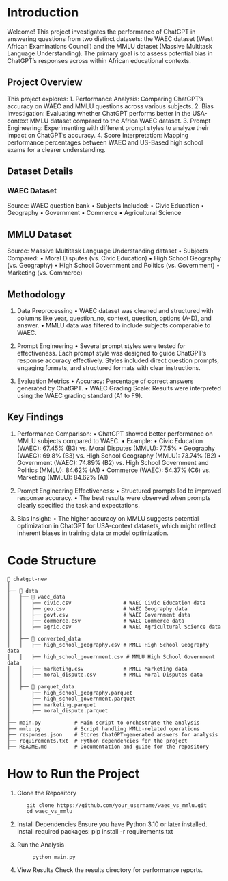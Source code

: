 # Introduction

Welcome! This project investigates the performance of ChatGPT in answering questions from two distinct datasets: the WAEC dataset (West African Examinations Council) and the MMLU dataset (Massive Multitask Language Understanding). The primary goal is to assess potential bias in ChatGPT’s responses across within African educational contexts.

## Project Overview

This project explores:
	1.	Performance Analysis: Comparing ChatGPT’s accuracy on WAEC and MMLU questions across various subjects.
	2.	Bias Investigation: Evaluating whether ChatGPT performs better in the USA-context MMLU dataset compared to the Africa WAEC dataset.
	3.	Prompt Engineering: Experimenting with different prompt styles to analyze their impact on ChatGPT’s accuracy.
	4.	Score Interpretation: Mapping performance percentages between  WAEC  and US-Based high school exams for a clearer understanding.

## Dataset Details

### WAEC Dataset
Source: WAEC question bank
	•	Subjects Included:
	•	Civic Education
	•	Geography
	•	Government
	•	Commerce
	•	Agricultural Science

## MMLU Dataset
Source: Massive Multitask Language Understanding dataset
	•	Subjects Compared:
	•	Moral Disputes (vs. Civic Education)
	•	High School Geography (vs. Geography)
	•	High School Government and Politics (vs. Government)
	•	Marketing (vs. Commerce)

 ## Methodology

1. Data Preprocessing
	•	WAEC dataset was cleaned and structured with columns like year, question_no, context, question, options (A-D), and answer.
	•	MMLU data was filtered to include subjects comparable to WAEC.

2. Prompt Engineering
	•	Several prompt styles were tested for effectiveness. Each prompt style was designed to guide ChatGPT’s response accuracy effectively. Styles included direct question prompts, engaging formats, and structured formats with clear instructions.

3. Evaluation Metrics
	•	Accuracy: Percentage of correct answers generated by ChatGPT.
	•	WAEC Grading Scale: Results were interpreted using the WAEC grading standard (A1 to F9).

## Key Findings
1.	Performance Comparison:
	•	ChatGPT showed better performance on MMLU subjects compared to WAEC.
	•	Example:
	•	Civic Education (WAEC): 67.45% (B3) vs. Moral Disputes (MMLU): 77.5%
	•	Geography (WAEC): 69.8% (B3) vs. High School Geography (MMLU): 73.74% (B2)
	•	Government (WAEC): 74.89% (B2) vs. High School Government and Politics (MMLU): 84.62% (A1)
	•	Commerce (WAEC): 54.37% (C6) vs. Marketing (MMLU): 84.62% (A1)

2.	Prompt Engineering Effectiveness:
	•	Structured prompts led to improved response accuracy.
	•	The best results were observed when prompts clearly specified the task and expectations.

3.	Bias Insight:
	•	The higher accuracy on MMLU suggests potential optimization in ChatGPT for USA-context datasets, which might reflect inherent biases in training data or model optimization.

# Code Structure
```
📂 chatgpt-new
│
├── 📁 data
│   ├── 📁 waec_data
│   │   ├── civic.csv                 # WAEC Civic Education data
│   │   ├── geo.csv                   # WAEC Geography data
│   │   ├── govt.csv                  # WAEC Government data
│   │   ├── commerce.csv              # WAEC Commerce data
│   │   ├── agric.csv                 # WAEC Agricultural Science data
│   │
│   ├── 📁 converted_data
│   │   ├── high_school_geography.csv # MMLU High School Geography data
│   │   ├── high_school_government.csv # MMLU High School Government data
│   │   ├── marketing.csv             # MMLU Marketing data
│   │   ├── moral_dispute.csv         # MMLU Moral Disputes data
│   │
│   ├── 📁 parquet_data
│       ├── high_school_geography.parquet
│       ├── high_school_government.parquet
│       ├── marketing.parquet
│       ├── moral_dispute.parquet
│
├── main.py           # Main script to orchestrate the analysis
├── mmlu.py           # Script handling MMLU-related operations
├── responses.json    # Stores ChatGPT-generated answers for analysis
├── requirements.txt  # Python dependencies for the project
├── README.md         # Documentation and guide for the repository
```

# How to Run the Project
1. Clone the Repository
   ```
      git clone https://github.com/your_username/waec_vs_mmlu.git
      cd waec_vs_mmlu
   ```

3. Install Dependencies
      Ensure you have Python 3.10 or later installed. Install required packages:
        pip install -r requirements.txt
    	
4. Run the Analysis
   ```
        python main.py
   ```

5. View Results
     Check the results directory for performance reports.
     
